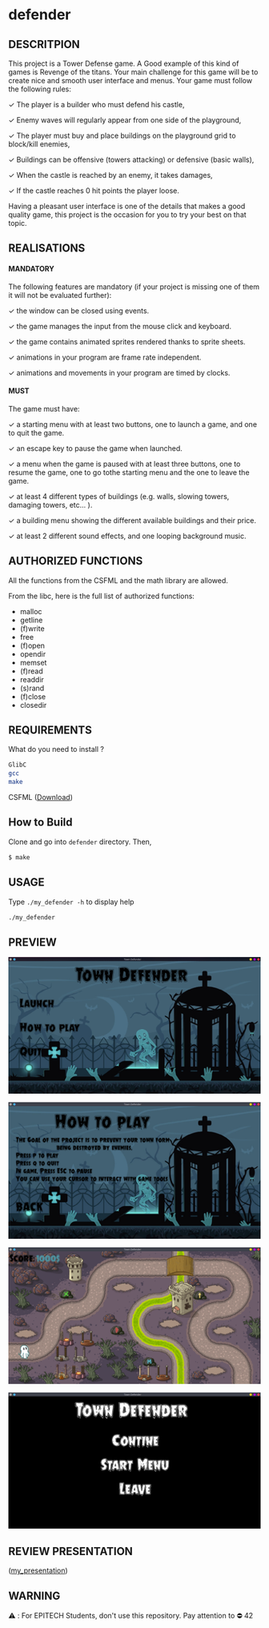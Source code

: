 # defender

## DESCRITPION

This project is a Tower Defense game. A Good example of this kind of games is Revenge of the titans. Your main challenge for this game will be to create nice and smooth user interface and menus.
Your game must follow the following rules:

✓ The player is a builder who must defend his castle,

✓ Enemy waves will regularly appear from one side of the playground,

✓ The player must buy and place buildings on the playground grid to block/kill enemies,

✓ Buildings can be offensive (towers attacking) or defensive (basic walls),

✓ When the castle is reached by an enemy, it takes damages,

✓ If the castle reaches 0 hit points the player loose.

Having a pleasant user interface is one of the details that makes a good quality game, this project is the occasion for you to try your best on that topic.

## REALISATIONS
#### MANDATORY
The following features are mandatory (if your project is missing one of them it will not be evaluated further):

✓ the window can be closed using events.

✓ the game manages the input from the mouse click and keyboard.

✓ the game contains animated sprites rendered thanks to sprite sheets.

✓ animations in your program are frame rate independent.

✓ animations and movements in your program are timed by clocks.

#### MUST
The game must have:

✓ a starting menu with at least two buttons, one to launch a game, and one to quit the game.

✓ an escape key to pause the game when launched.

✓ a menu when the game is paused with at least three buttons, one to resume the game, one to go tothe starting menu and the one to leave the game.

✓ at least 4 different types of buildings (e.g. walls, slowing towers, damaging towers, etc... ).

✓ a building menu showing the different available buildings and their price.

✓ at least 2 different sound effects, and one looping background music.

## AUTHORIZED FUNCTIONS
All the functions from the CSFML and the math library are allowed.

From the libc, here is the full list of authorized functions:
- malloc
- getline
- (f)write
- free
- (f)open
- opendir
- memset
- (f)read
- readdir
- (s)rand
- (f)close
- closedir

## REQUIREMENTS
What do you need to install ?
```bash
GlibC
gcc
make
```
CSFML ([Download](https://www.sfml-dev.org/download/csfml/index-fr.php))

## How to Build
Clone and go into `defender` directory.
Then,
```bash
$ make
```

## USAGE
Type `./my_defender -h` to display help
```bash
./my_defender
```

## PREVIEW
![Menu](captures/menu.png)

![How To play](captures/howtoplay.png)

![Game](captures/game.png)

![Pause](captures/pause.png)

## REVIEW PRESENTATION
([my_presentation](https://epitechfr-my.sharepoint.com/:p:/g/personal/hamidou_tessilimi_epitech_eu/EcNrs0E9RbZLoTyfMBHBkQgBLE4NkCI2rOEIF8mAI3w3Uw?e=QhfWed))

## WARNING
:warning: : For EPITECH Students, don't use this repository. Pay attention to :no_entry: 42